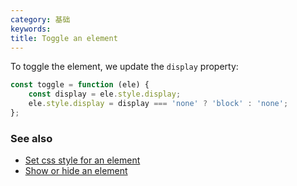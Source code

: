 ```yaml
---
category: 基础
keywords:
title: Toggle an element
---
```


To toggle the element, we update the `display` property:

```js
const toggle = function (ele) {
    const display = ele.style.display;
    ele.style.display = display === 'none' ? 'block' : 'none';
};
```

### See also

-   [Set css style for an element](/set-css-style-for-an-element)
-   [Show or hide an element](/show-or-hide-an-element)
